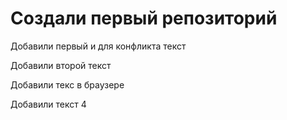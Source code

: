 # Создали первый репозиторий

Добавили первый и для конфликта текст

Добавили второй текст


Добавили текс в браузере

Добавили текст 4
